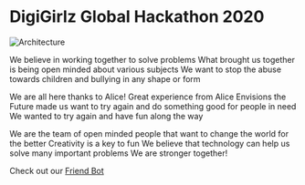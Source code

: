 # DigiGirlz Global Hackathon 2020

![Architecture](architecture.png)

We believe in working together to solve problems
What brought us together is being open minded about various subjects
We want to stop the abuse towards children and bullying in any shape or form

We are all here thanks to Alice! 
Great experience from Alice Envisions the Future made us want to try again and do something good for people in need
We wanted to try again and have fun along the way

We are the team of open minded people that want to change the world for the better
Creativity is a key to fun
We believe that technology can help us solve many important problems
We are stronger together!

Check out our <a href="https://mariamagdalenaszym.wixsite.com/mojawitryna/" target="_blank">Friend Bot</a>
